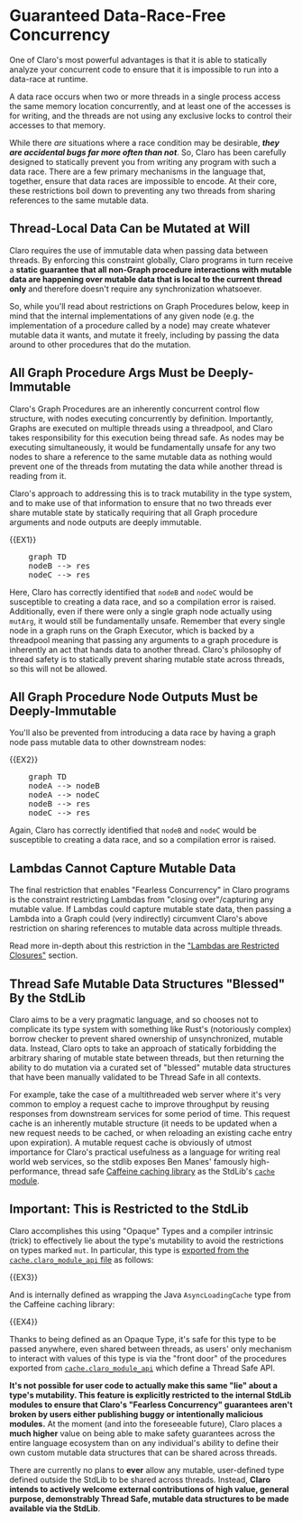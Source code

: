 # Guaranteed Data-Race-Free Concurrency

One of Claro's most powerful advantages is that it is able to statically analyze your concurrent code to ensure that
it is impossible to run into a data-race at runtime.

A data race occurs when two or more threads in a single process access the same memory location concurrently, and at 
least one of the accesses is for writing, and the threads are not using any exclusive locks to control their accesses
to that memory.

While there _are_ situations where a race condition may be desirable, _**they are accidental bugs far more often than 
not**_. So, Claro has been carefully designed to statically prevent you from writing any program with such a data race.
There are a few primary mechanisms in the language that, together, ensure that data races are impossible to encode. At 
their core, these restrictions boil down to preventing any two threads from sharing references to the same mutable data.

<div class="warning">

## Thread-Local Data Can be Mutated at Will
Claro requires the use of immutable data when passing data between threads. By enforcing this constraint globally, Claro
programs in turn receive a **static guarantee that all non-Graph procedure interactions with mutable data are happening
over mutable data that is local to the current thread only** and therefore doesn't require any synchronization
whatsoever.

So, while you'll read about restrictions on Graph Procedures below, keep in mind that the internal implementations of
any given node (e.g. the implementation of a procedure called by a node) may create whatever mutable data it wants, and
mutate it freely, including by passing the data around to other procedures that do the mutation.
</div>

## All Graph Procedure Args Must be Deeply-Immutable

Claro's Graph Procedures are an inherently concurrent control flow structure, with nodes executing concurrently by
definition. Importantly, Graphs are executed on multiple threads using a threadpool, and Claro takes responsibility for
this execution being thread safe. As nodes may be executing simultaneously, it would be fundamentally unsafe for any two
nodes to share a reference to the same mutable data as nothing would prevent one of the threads from mutating the data 
while another thread is reading from it.

Claro's approach to addressing this is to track mutability in the type system, and to make use of that information to
ensure that no two threads ever share mutable state by statically requiring that all Graph procedure arguments and node 
outputs are deeply immutable.

{{EX1}}

<pre class="mermaid">
    graph TD
    nodeB --> res
    nodeC --> res
</pre>

Here, Claro has correctly identified that `nodeB` and `nodeC` would be susceptible to creating a data race, and so a 
compilation error is raised. Additionally, even if there were only a single graph node actually using `mutArg`, it would
still be fundamentally unsafe. Remember that every single node in a graph runs on the Graph Executor, which is backed by
a threadpool meaning that passing any arguments to a graph procedure is inherently an act that hands data to another 
thread. Claro's philosophy of thread safety is to statically prevent sharing mutable state across threads, so this will 
not be allowed.

## All Graph Procedure Node Outputs Must be Deeply-Immutable

You'll also be prevented from introducing a data race by having a graph node pass mutable data to other downstream 
nodes:

{{EX2}}

<pre class="mermaid">
    graph TD
    nodeA --> nodeB
    nodeA --> nodeC
    nodeB --> res
    nodeC --> res
</pre>

Again, Claro has correctly identified that `nodeB` and `nodeC` would be susceptible to creating a data race, and so a 
compilation error is raised.

## Lambdas Cannot Capture Mutable Data

The final restriction that enables "Fearless Concurrency" in Claro programs is the constraint restricting Lambdas from
"closing over"/capturing any mutable value. If Lambdas could capture mutable state data, then passing a Lambda into a
Graph could (very indirectly) circumvent Claro's above restriction on sharing references to mutable data across multiple
threads.

Read more in-depth about this restriction in the 
["Lambdas are Restricted Closures"](../lambdas_and_first_class_procedures/lambda_closures/lambda_closures.generated_docs.md)
section.

## Thread Safe Mutable Data Structures "Blessed" By the StdLib

Claro aims to be a very pragmatic language, and so chooses not to complicate its type system with something like Rust's
(notoriously complex) borrow checker to prevent shared ownership of unsynchronized, mutable data. Instead, Claro opts to
take an approach of statically forbidding the arbitrary sharing of mutable state between threads, but then returning the
ability to do mutation via a curated set of "blessed" mutable data structures that have been manually validated to be
Thread Safe in all contexts.

For example, take the case of a multithreaded web server where it's very common to employ a request cache to improve 
throughput by reusing responses from downstream services for some period of time. This request cache is an inherently
mutable structure (it needs to be updated when a new request needs to be cached, or when reloading an existing cache
entry upon expiration). A mutable request cache is obviously of utmost importance for Claro's practical usefulness as a
language for writing real world web services, so the stdlib exposes Ben Manes' famously high-performance, thread safe 
[Caffeine caching library](https://github.com/ben-manes/caffeine) as the StdLib's 
[`cache` module](https://github.com/JasonSteving99/claro-lang/tree/main/stdlib/cache).

<div class="warning">

## **Important**: This is Restricted to the StdLib
Claro accomplishes this using "Opaque" Types and a compiler intrinsic (trick) to effectively lie about the type's 
mutability to avoid the restrictions on types marked `mut`. In particular, this type is [exported from the 
`cache.claro_module_api` file](https://github.com/JasonSteving99/claro-lang/blob/c3c06329e43c053449b0f43301440c22355b0d93/stdlib/cache/cache.claro_module_api#L2)
as follows:

{{EX3}}

And is internally defined as wrapping the Java `AsyncLoadingCache` type from the Caffeine caching library:

{{EX4}}

Thanks to being defined as an Opaque Type, it's safe for this type to be passed anywhere, even shared between threads,
as users' only mechanism to interact with values of this type is via the "front door" of the procedures exported from
[`cache.claro_module_api`](https://github.com/JasonSteving99/claro-lang/blob/c3c06329e43c053449b0f43301440c22355b0d93/stdlib/cache/cache.claro_module_api)
which define a Thread Safe API.

**It's not possible for user code to actually make this same "lie" about a type's mutability. This feature is explicitly 
restricted to the internal StdLib modules to ensure that Claro's "Fearless Concurrency" guarantees aren't broken by
users either publishing buggy or intentionally malicious modules.** At the moment (and into the foreseeable future), 
Claro places a **much higher** value on being able to make safety guarantees across the entire language ecosystem than 
on any individual's ability to define their own custom mutable data structures that can be shared across threads. 

There are currently no plans to **ever** allow any mutable, user-defined type defined outside the StdLib to be shared 
across threads. Instead, **Claro intends to actively welcome external contributions of high value, general purpose,
demonstrably Thread Safe, mutable data structures to be made available via the StdLib**.  
</div>